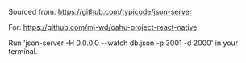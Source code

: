 Sourced from: https://github.com/typicode/json-server

For: https://github.com/mj-wd/oahu-project-react-native

Run 'json-server -H 0.0.0.0 --watch db.json -p 3001 -d 2000' in your terminal.
